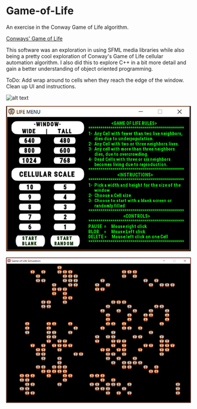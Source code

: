 # Game-of-Life
An exercise in the Conway Game of Life algorithm.


[Conways' Game of Life](https://en.wikipedia.org/wiki/Conway%27s_Game_of_Life)

This software was an exploration in using SFML media libraries while
also being a pretty cool exploration of Conway's Game of Life cellular 
automation algorithm. I also did this to explore C++ in a bit more detail and
gain a better understanding of object oriented programming.

ToDo:
		Add wrap around to cells when they reach the edge of the window.
		Clean up UI and instructions.

![alt text](https://github.com/coanj/Game-of-Life/blob/master/character.ico "Logo Title Text 1")

![alt text](https://github.com/coanj/Game-of-Life/blob/master/assets/menu.jpg "Logo Title Text 1")

![alt text](https://github.com/coanj/Game-of-Life/blob/master/assets/game.jpg "Logo Title Text 1")